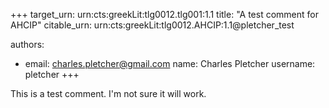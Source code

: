 +++
target_urn: urn:cts:greekLit:tlg0012.tlg001:1.1
title: "A test comment for AHCIP"
citable_urn: urn:cts:greekLit:tlg0012.AHCIP:1.1@pletcher_test

authors:
- email: charles.pletcher@gmail.com
  name: Charles Pletcher
  username: pletcher
+++

This is a test comment. I'm not sure it will work.
